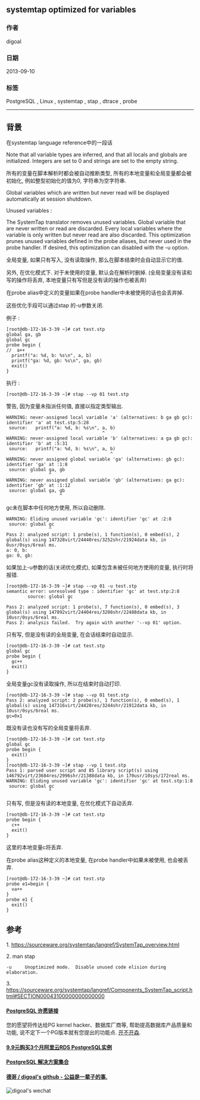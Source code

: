 ## systemtap optimized for variables  
                                                                         
### 作者                                                                         
digoal                                                                         
                                                                         
### 日期                                                                         
2013-09-10                                                                       
                                                                         
### 标签                                                                         
PostgreSQL , Linux , systemtap , stap , dtrace , probe                 
                                                                         
----                                                                         
                                                                         
## 背景                  
在systemtap language reference中的一段话  
  
Note that all variable types are inferred, and that all locals and globals are initialized. Integers are set to 0 and strings are set to the empty string.  
  
所有的变量在脚本解析时都会被自动推断类型, 所有的本地变量和全局变量都会被初始化, 例如整型初始化的值为0, 字符串为空字符串.  
  
Global variables which are written but never read will be displayed automatically at session shutdown.  
  
Unused variables :   
  
The SystemTap translator removes unused variables. Global variable that are never written or read are discarded. Every local variables where the variable is only written but never read are also discarded. This optimization prunes unused variables defined in the probe aliases, but never used in the probe handler. If desired, this optimization can disabled with the -u option.  
  
全局变量, 如果只有写入, 没有读取操作, 那么在脚本结束时会自动显示它的值.  
  
另外, 在优化模式下. 对于未使用的变量, 默认会在解析时删掉. (全局变量没有读和写的操作将丢弃, 本地变量只有写但是没有读的操作也被丢弃)  
  
在probe alias中定义的变量如果在probe handler中未被使用的话也会丢弃掉.  
  
这些优化手段可以通过stap 的-u参数关闭.  
  
例子 :   
  
```  
[root@db-172-16-3-39 ~]# cat test.stp  
global ga, gb  
global gc  
probe begin {  
//  a++  
  printf("a: %d, b: %s\n", a, b)  
  printf("ga: %d, gb: %s\n", ga, gb)  
  exit()  
}  
```  
  
执行 :   
  
```  
[root@db-172-16-3-39 ~]# stap --vp 01 test.stp   
```  
  
警告, 因为变量未指派任何值, 直接以指定类型输出.  
  
```  
WARNING: never-assigned local variable 'a' (alternatives: b ga gb gc): identifier 'a' at test.stp:5:28  
 source:   printf("a: %d, b: %s\n", a, b)  
                                    ^  
WARNING: never-assigned local variable 'b' (alternatives: a ga gb gc): identifier 'b' at :5:31  
 source:   printf("a: %d, b: %s\n", a, b)  
                                       ^  
WARNING: never assigned global variable 'ga' (alternatives: gb gc): identifier 'ga' at :1:8  
 source: global ga, gb  
                ^  
WARNING: never assigned global variable 'gb' (alternatives: ga gc): identifier 'gb' at :1:12  
 source: global ga, gb  
                    ^  
```  
  
gc未在脚本中任何地方使用, 所以自动删除.  
  
```  
WARNING: Eliding unused variable 'gc': identifier 'gc' at :2:8  
 source: global gc  
                ^  
Pass 2: analyzed script: 1 probe(s), 1 function(s), 0 embed(s), 2 global(s) using 147328virt/24440res/3252shr/21924data kb, in 0usr/0sys/6real ms.  
a: 0, b:   
ga: 0, gb:   
```  
  
如果加上-u参数的话(关闭优化模式), 如果包含未被任何地方使用的变量, 执行时将报错.  
  
```  
[root@db-172-16-3-39 ~]# stap --vp 01 -u test.stp   
semantic error: unresolved type : identifier 'gc' at test.stp:2:8  
        source: global gc  
                       ^  
Pass 2: analyzed script: 1 probe(s), 7 function(s), 0 embed(s), 3 global(s) using 147892virt/24404res/3208shr/22488data kb, in 10usr/0sys/6real ms.  
Pass 2: analysis failed.  Try again with another '--vp 01' option.  
```  
  
只有写, 但是没有读的全局变量, 在会话结束时自动显示.  
  
```  
[root@db-172-16-3-39 ~]# cat test.stp   
global gc  
probe begin {  
  gc++  
  exit()  
}  
```  
  
全局变量gc没有读取操作, 所以在结束时自动打印.  
  
```  
[root@db-172-16-3-39 ~]# stap --vp 01 test.stp   
Pass 2: analyzed script: 2 probe(s), 1 function(s), 0 embed(s), 1 global(s) using 147316virt/24420res/3244shr/21912data kb, in 10usr/0sys/6real ms.  
gc=0x1  
```  
  
既没有读也没有写的全局变量将丢弃.  
  
```  
[root@db-172-16-3-39 ~]# cat test.stp  
global gc  
probe begin {  
  exit()  
}  
[root@db-172-16-3-39 ~]# stap --vp 1 test.stp  
Pass 1: parsed user script and 85 library script(s) using 146792virt/23684res/2996shr/21388data kb, in 170usr/10sys/172real ms.  
WARNING: Eliding unused variable 'gc': identifier 'gc' at test.stp:1:8  
 source: global gc  
                ^  
```  
  
只有写, 但是没有读的本地变量, 在优化模式下自动丢弃.  
  
```  
[root@db-172-16-3-39 ~]# cat test.stp  
probe begin {  
  c++  
  exit()  
}  
```  
  
这里的本地变量c将丢弃.  
  
在probe alias这种定义的本地变量, 在probe handler中如果未被使用, 也会被丢弃.  
  
```  
[root@db-172-16-3-39 ~]# cat test.stp  
probe e1=begin {  
  va++  
}  
probe e1 {  
  exit()  
}  
```  
  
## 参考  
1\. https://sourceware.org/systemtap/langref/SystemTap_overview.html  
  
2\. man stap  
  
```  
-u     Unoptimized mode.  Disable unused code elision during elaboration.  
```  
  
3\. https://sourceware.org/systemtap/langref/Components_SystemTap_script.html#SECTION00043100000000000000  
    
  
  
  
  
  
  
  
  
  
  
  
  
  
  
  
  
  
  
  
  
  
  
  
  
  
  
  
  
  
  
  
  
  
  
  
  
  
  
  
  
  
  
  
  
  
  
  
  
  
  
  
  
  
  
  
  
  
  
  
  
  
  
  
#### [PostgreSQL 许愿链接](https://github.com/digoal/blog/issues/76 "269ac3d1c492e938c0191101c7238216")
您的愿望将传达给PG kernel hacker、数据库厂商等, 帮助提高数据库产品质量和功能, 说不定下一个PG版本就有您提出的功能点. [开不开森](https://github.com/digoal/blog/issues/76 "269ac3d1c492e938c0191101c7238216").  
  
  
#### [9.9元购买3个月阿里云RDS PostgreSQL实例](https://www.aliyun.com/database/postgresqlactivity "57258f76c37864c6e6d23383d05714ea")
  
  
#### [PostgreSQL 解决方案集合](https://yq.aliyun.com/topic/118 "40cff096e9ed7122c512b35d8561d9c8")
  
  
#### [德哥 / digoal's github - 公益是一辈子的事.](https://github.com/digoal/blog/blob/master/README.md "22709685feb7cab07d30f30387f0a9ae")
  
  
![digoal's wechat](../pic/digoal_weixin.jpg "f7ad92eeba24523fd47a6e1a0e691b59")
  
